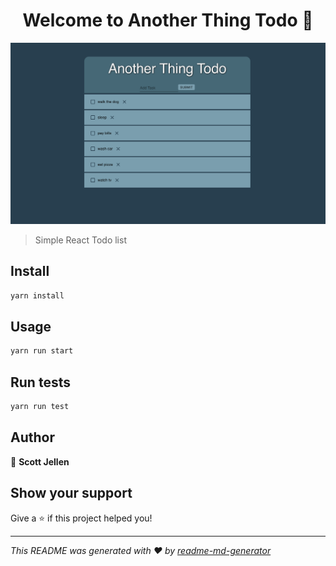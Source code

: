 <h1 align="center">Welcome to Another Thing Todo 👋</h1>


![screenshot](https://github.com/SJellen/another-thing-todo/blob/master/public/ScreenShot.png)


> Simple React Todo list

## Install

```sh
yarn install
```

## Usage

```sh
yarn run start
```

## Run tests

```sh
yarn run test
```

## Author

👤 **Scott Jellen**


## Show your support

Give a ⭐️ if this project helped you!

***
_This README was generated with ❤️ by [readme-md-generator](https://github.com/kefranabg/readme-md-generator)_
